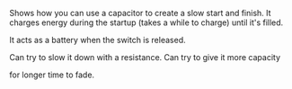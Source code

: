 Shows how you can use a capacitor to create a slow start and finish.  It charges energy during the startup (takes a while to charge) until it's filled.

It acts as a battery when the switch is released.


Can try to slow it down with a resistance.
Can try to give it more capacity

for longer time to fade.
